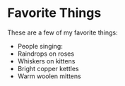 # Favorite Things

These are a few of my favorite things:

- People singing:
- Raindrops on roses
- Whiskers on kittens
- Bright copper kettles
- Warm woolen mittens
